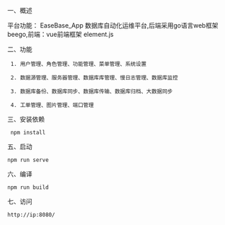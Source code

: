 一、概述  

   平台功能： EaseBase_App 数据库自动化运维平台,后端采用go语言web框架beego,前端：vue前端框架 element.js

二、功能  
   
     1. 用户管理、角色管理、功能管理、菜单管理、系统设置
       
     2. 数据源管理、服务器管理、数据库库管理、慢日志管理、数据库监控
       
     3. 数据库备份、数据库同步、数据库传输、数据库归档、大数据同步
       
     4. 工单管理、图片管理、端口管理  
       
三、安装依赖

     npm install

五、启动

    npm run serve
        
六、编译 

    npm run build

七、访问

    http://ip:8080/